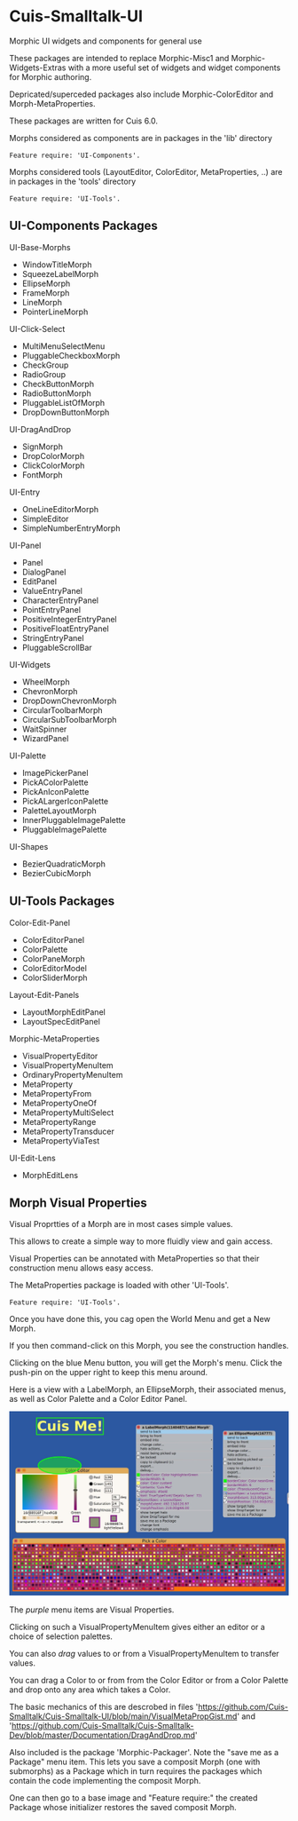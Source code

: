 # Cuis-Smalltalk-UI
Morphic UI widgets and components for general use

These packages are intended to replace 
Morphic-Misc1 and Morphic-Widgets-Extras 
with a more useful set of 
widgets and widget components 
for Morphic authoring.

Depricated/superceded packages also include
Morphic-ColorEditor and Morph-MetaProperties.


These packages are written for Cuis 6.0.

Morphs considered as components are in packages in the 'lib' directory

```smalltalk
Feature require: 'UI-Components'.
```

Morphs considered tools (LayoutEditor, ColorEditor, MetaProperties, ..) are in packages in the 'tools' directory

```smalltalk
Feature require: 'UI-Tools'.
```

## UI-Components Packages

UI-Base-Morphs
- WindowTitleMorph
- SqueezeLabelMorph
- EllipseMorph
- FrameMorph
- LineMorph
- PointerLineMorph

UI-Click-Select
- MultiMenuSelectMenu
- PluggableCheckboxMorph
- CheckGroup
- RadioGroup
- CheckButtonMorph
- RadioButtonMorph
- PluggableListOfMorph
- DropDownButtonMorph

UI-DragAndDrop
- SignMorph
- DropColorMorph
- ClickColorMorph
- FontMorph

UI-Entry
- OneLineEditorMorph
- SimpleEditor
- SimpleNumberEntryMorph

UI-Panel
- Panel
- DialogPanel
- EditPanel
- ValueEntryPanel
- CharacterEntryPanel
- PointEntryPanel
- PositiveIntegerEntryPanel
- PositiveFloatEntryPanel
- StringEntryPanel
- PluggableScrollBar

UI-Widgets
- WheelMorph
- ChevronMorph
- DropDownChevronMorph
- CircularToolbarMorph
- CircularSubToolbarMorph
- WaitSpinner
- WizardPanel

UI-Palette
- ImagePickerPanel
- PickAColorPalette
- PickAnIconPalette
- PickALargerIconPalette
- PaletteLayoutMorph
- InnerPluggableImagePalette
- PluggableImagePalette

UI-Shapes
- BezierQuadraticMorph
- BezierCubicMorph

## UI-Tools Packages

Color-Edit-Panel
- ColorEditorPanel
- ColorPalette
- ColorPaneMorph
- ColorEditorModel
- ColorSliderMorph

Layout-Edit-Panels
- LayoutMorphEditPanel
- LayoutSpecEditPanel

Morphic-MetaProperties
- VisualPropertyEditor
- VisualPropertyMenuItem
- OrdinaryPropertyMenuItem
- MetaProperty
- MetaPropertyFrom
- MetaPropertyOneOf
- MetaPropertyMultiSelect
- MetaPropertyRange
- MetaPropertyTransducer
- MetaPropertyViaTest

UI-Edit-Lens
- MorphEditLens

## Morph Visual Properties

Visual Proprtties of a Morph are in most cases simple values.

This allows to create a simple way to more fluidly view and gain access.

Visual Properties can be annotated with MetaProperties so that
their construction menu allows easy access.

The MetaProperties package is loaded with other 'UI-Tools'.

```smalltalk
Feature require: 'UI-Tools'.
```
Once you have done this, you cag open the World Menu and get a New Morph.

If you then command-click on this Morph, you see the construction handles.

Clicking on the blue Menu button, you will get the Morph's menu.
Click the push-pin on the upper right to keep this menu around.

Here is a view with a LabelMorph, an EllipseMorph, their associated menus,
as well as Color Palette and a Color Editor Panel.

![Visual Morph Properties](MorphVisualProps.jpeg)

The _purple_ menu items are Visual Properties.

Clicking on such a VisualPropertyMenuItem gives
either an editor or a choice of selection palettes.

You can also _drag_ values to or from a VisualPropertyMenuItem
to transfer values.

You can drag a Color to or from from the Color Editor or from a Color Palette
and drop onto any area which takes a Color.

The basic mechanics of this are descrobed in files
'https://github.com/Cuis-Smalltalk/Cuis-Smalltalk-UI/blob/main/VisualMetaPropGist.md'
and
'https://github.com/Cuis-Smalltalk/Cuis-Smalltalk-Dev/blob/master/Documentation/DragAndDrop.md' 

Also included is the package 'Morphic-Packager'.
Note the "save me as a Package" menu item.
This lets you save a composit Morph (one with submorphs) as a Package
which in turn requires the packages which contain the code implementing
the composit Morph.

One can then go to a base image and "Feature require:" the created Package
whose initializer restores the saved composit Morph.

